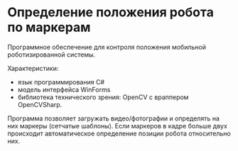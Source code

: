 # Определение положения робота по маркерам
Программное обеспечение для контроля положения мобильной роботизированной системы.

Характеристики:
- язык программирования C#
- модель интерфейса WinForms
- библиотека технического зрения: OpenCV с враппером OpenCVSharp.

Программа позволяет загружать видео/фотографии и определять на них маркеры (сетчатые шаблоны). Если маркеров в кадре больше двух происходит автоматическое определение позиции робота относительно них.
